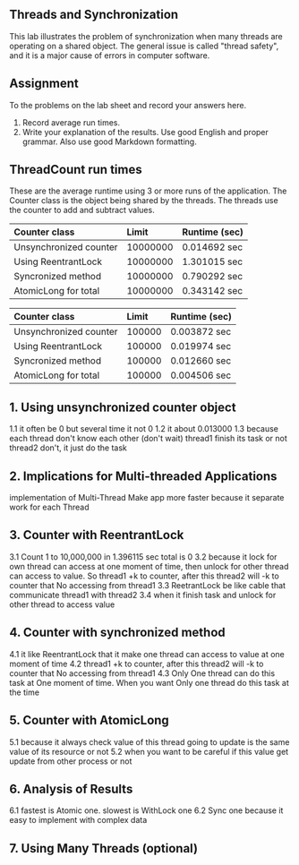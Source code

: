 ## Threads and Synchronization

This lab illustrates the problem of synchronization when many threads are operating on a shared object.  The general issue is called "thread safety", and it is a major cause of errors in computer software.

## Assignment

To the problems on the lab sheet and record your answers here.

1. Record average run times.
2. Write your explanation of the results.  Use good English and proper grammar.  Also use good Markdown formatting.

## ThreadCount run times

These are the average runtime using 3 or more runs of the application.
The Counter class is the object being shared by the threads.
The threads use the counter to add and subtract values.

| Counter class           | Limit              | Runtime (sec)   |
|:------------------------|:-------------------|-----------------|
| Unsynchronized counter  |  10000000          | 0.014692 sec    |
| Using ReentrantLock     |  10000000          | 1.301015 sec    |
| Syncronized method      |  10000000          | 0.790292 sec    |
| AtomicLong for total    |  10000000          | 0.343142 sec    |

| Counter class           | Limit              | Runtime (sec)   |
|:------------------------|:-------------------|-----------------|
| Unsynchronized counter  |  100000            | 0.003872 sec    |
| Using ReentrantLock     |  100000            | 0.019974 sec    |
| Syncronized method      |  100000            | 0.012660 sec    |
| AtomicLong for total    |  100000            | 0.004506 sec    |

## 1. Using unsynchronized counter object

1.1 it often be 0 but several time it not 0
1.2 it about 0.013000 
1.3 because each thread don't know each other (don't wait) thread1 finish its task or not thread2 don't, it just do the task 

## 2. Implications for Multi-threaded Applications

implementation of Multi-Thread Make app more faster because it separate work for each Thread

## 3. Counter with ReentrantLock

3.1 Count 1 to 10,000,000 in 1.396115 sec total is 0
3.2 because it lock for own thread can access at one moment of time, then unlock for other thread can access to value. So thread1 +k to counter, after this thread2 will -k to counter that No accessing from thread1
3.3 ReetrantLock be like cable that communicate thread1 with thread2
3.4 when it finish task and unlock for other thread to access value

## 4. Counter with synchronized method

4.1 it like ReentrantLock that it make one thread can access to value at one moment of time
4.2 thread1 +k to counter, after this thread2 will -k to counter that No accessing from thread1
4.3 Only One thread can do this task at One moment of time. When you want Only one thread do this task at the time 

## 5. Counter with AtomicLong

5.1 because it always check value of this thread going to update is the same value of its resource or not
5.2 when you want to be careful if this value get update from other process or not

## 6. Analysis of Results

6.1 fastest is Atomic one. slowest is WithLock one 
6.2 Sync one because it easy to implement with complex data


## 7. Using Many Threads (optional)

